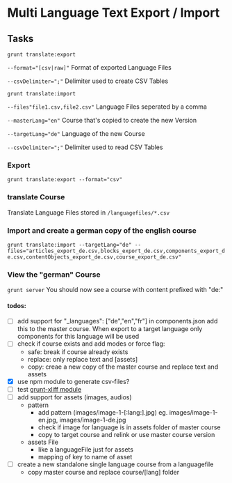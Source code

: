 # Multi Language Text Export / Import

## Tasks
`grunt translate:export`

`--format="[csv|raw]"`
Format of exported Language Files

`--csvDelimiter=";"`
Delimiter used to create CSV Tables

`grunt translate:import`

`--files"file1.csv,file2.csv"`
Language Files seperated by a comma

`--masterLang="en"`
Course that's copied to create the new Version

`--targetLang="de"`
Language of the new Course

`--csvDelimiter=";"`
Delimiter used to read CSV Tables

### Export
`grunt translate:export --format="csv"`

### translate Course
Translate Language Files stored in `/languagefiles/*.csv`

### Import and create a german copy of the english course
`grunt translate:import --targetLang="de" --files="articles_export_de.csv,blocks_export_de.csv,components_export_de.csv,contentObjects_export_de.csv,course_export_de.csv"`

### View the "german" Course
`grunt server`
You should now see a course with content prefixed with "de:"


#### todos:
- [ ] add support for "_languages": ["de","en","fr"] in components.json
  add this to the master course. When export to a target language only components for this language will be used
- [ ] check if course exists and add modes or force flag:
  - safe: break if course already exists
  - replace: only replace text and [assets]
  - copy: creae a new copy of the master course and replace text and assets
- [x] use npm module to generate csv-files?
- [ ] test [grunt-xliff module](https://www.npmjs.com/package/grunt-xliff)
- [ ] add support for assets (images, audios)
  - pattern
    - add pattern (images/image-1-[:lang:].jpg) eg. images/image-1-en.jpg, images/image-1-de.jpg
    - check if image for language is in assets folder of master course
    - copy to target course and relink or use master course version
  - assets File
    - like a languageFile just for assets
    - mapping of key to name of asset
- [ ] create a new standalone single language course from a languagefile
  - copy master course and replace course/[lang] folder
